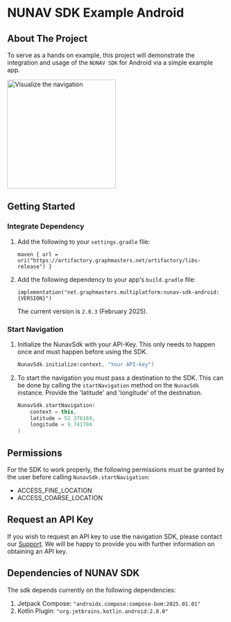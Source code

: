 # NUNAV SDK Example Android

## About The Project

To serve as a hands on example, this project will demonstrate the integration and usage of the `NUNAV SDK` for Android
via a simple example app.

<img src="docs/sdk-example-3.gif" alt="Visualize the navigation" width="250"/>

## Getting Started

### Integrate Dependency
1. Add the following to your `settings.gradle` file:
   ```
   maven { url = uri("https://artifactory.graphmasters.net/artifactory/libs-release") }
   ```

2. Add the following dependency to your app's `build.gradle` file:
   ```
   implementation("net.graphmasters.multiplatform:nunav-sdk-android:{VERSION}")
   ```
   The current version is `2.0.3` (February 2025).
### Start Navigation
1. Initialize the NunavSdk with your API-Key. This only needs to happen once and must happen before using the SDK.
   ```kotlin
   NunavSdk.initialize(context, "Your API-key")
   ```

2. To start the navigation you must pass a destination to the SDK. This can be done by calling the `startNavigation`
   method on the `NunavSdk` instance. Provide the 'latitude' and 'longitude' of the destination.
   ```kotlin
   NunavSdk.startNavigation(
       context = this,
       latitude = 52.376169,
       longitude = 9.741784
   )
   ```

## Permissions
For the SDK to work properly, the following permissions must be granted by the user before
calling `NunavSdk.startNavigation`:

* ACCESS_FINE_LOCATION
* ACCESS_COARSE_LOCATION

## Request an API Key
If you wish to request an API key to use the navigation SDK, please contact our [Support](https://nunav.net/lp/sdk). We will be happy to provide you with further information on obtaining an API key.

## Dependencies of NUNAV SDK
The sdk depends currently on the following dependencies:
1. Jetpack Compose: `"androidx.compose:compose-bom:2025.01.01"`
2. Kotlin Plugin: `"org.jetbrains.kotlin.android:2.0.0"`